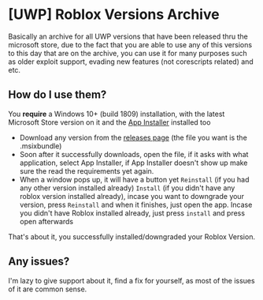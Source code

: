 # **[UWP] Roblox Versions Archive**
Basically an archive for all UWP versions that have been released thru the microsoft store, due to the fact that you are able to use any of this versions to this day that are on the archive, you can use it for many purposes such as older exploit support, evading new features (not corescripts related) and etc.

## How do I use them?
You **require** a Windows 10+ (build 1809) installation, with the latest Microsoft Store version on it and the [App Installer](https://www.microsoft.com/store/productId/9NBLGGH4NNS1) installed too

- Download any version from the [releases page](https://github.com/cerealwithmilk/uwp/releases) (the file you want is the .msixbundle)
- Soon after it successfully downloads, open the file, if it asks with what application, select App Installer, if App Installer doesn't show up make sure the read the requirements yet again.
- When a window pops up, it will have a button yet `Reinstall` (if you had any other version installed already) `Install` (if you didn't have any roblox version installed already), incase you want to downgrade your version, press `Reinstall` and when it finishes, just open the app. Incase you didn't have Roblox installed already, just press `install` and press open afterwards

That's about it, you successfully installed/downgraded your Roblox Version.

## Any issues?
I'm lazy to give support about it, find a fix for yourself, as most of the issues of it are common sense.
